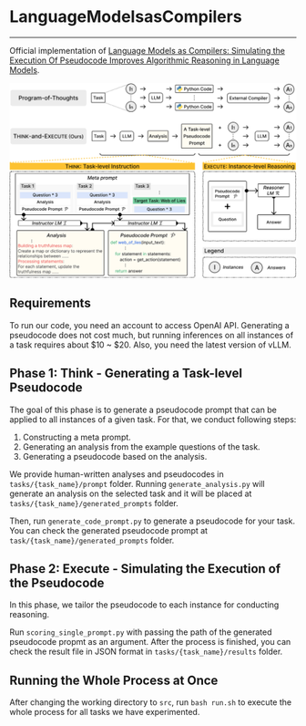 # LanguageModelsasCompilers
---
Official implementation of [Language Models as Compilers: Simulating the Execution Of Pseudocode Improves Algorithmic Reasoning in Language Models](https://arxiv.org/abs/2404.02575).


![framework overview](./figure2.svg)

## Requirements
To run our code, you need an account to access OpenAI API. Generating a pseudocode does not cost much, but running inferences on all instances of a task requires about $10 ~ $20. Also, you need the latest version of vLLM.


## Phase 1: Think - Generating a Task-level Pseudocode
The goal of this phase is to generate a pseudocode prompt that can be applied to all instances of a given task. For that, we conduct following steps:

1. Constructing a meta prompt.
2. Generating an analysis from the example questions of the task. 
3. Generating a pseudocode based on the analysis.

We provide human-written analyses and pseudocodes in `tasks/{task_name}/prompt` folder. Running `generate_analysis.py` will generate an analysis on the selected task and it will be placed at `tasks/{task_name}/generated_prompts` folder.

Then, run `generate_code_prompt.py` to generate a pseudocode for your task. You can check the generated pseudocode prompt at `task/{task_name}/generated_prompts` folder.

## Phase 2: Execute - Simulating the Execution of the Pseudocode
In this phase, we tailor the pseudocode to each instance for conducting reasoning.

Run `scoring_single_prompt.py` with passing the path of the generated pseudocode propmt as an argument.
After the process is finished, you can check the result file in JSON format in `tasks/{task_name}/results` folder.

## Running the Whole Process at Once
After changing the working directory to `src`, run `bash run.sh` to execute the whole process for all tasks we have experimented.





